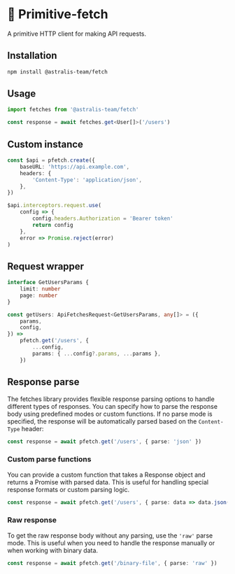 # 🔮 Primitive-fetch

A primitive HTTP client for making API requests.

## Installation

```bash
npm install @astralis-team/fetch
```

## Usage

```typescript
import fetches from '@astralis-team/fetch'

const response = await fetches.get<User[]>('/users')
```

## Custom instance

```typescript
const $api = pfetch.create({
	baseURL: 'https://api.example.com',
	headers: {
		'Content-Type': 'application/json',
	},
})

$api.interceptors.request.use(
	config => {
		config.headers.Authorization = 'Bearer token'
		return config
	},
	error => Promise.reject(error)
)
```

## Request wrapper

```typescript
interface GetUsersParams {
	limit: number
	page: number
}

const getUsers: ApiFetchesRequest<GetUsersParams, any[]> = ({
	params,
	config,
}) =>
	pfetch.get('/users', {
		...config,
		params: { ...config?.params, ...params },
	})
```

## Response parse

The fetches library provides flexible response parsing options to handle different types of responses. You can specify how to parse the response body using predefined modes or custom functions. If no parse mode is specified, the response will be automatically parsed based on the `Content-Type` header:

```typescript
const response = await pfetch.get('/users', { parse: 'json' })
```

### Custom parse functions

You can provide a custom function that takes a Response object and returns a Promise with parsed data. This is useful for handling special response formats or custom parsing logic.

```typescript
const response = await pfetch.get('/users', { parse: data => data.json() })
```

### Raw response

To get the raw response body without any parsing, use the `'raw'` parse mode. This is useful when you need to handle the response manually or when working with binary data.

```typescript
const response = await pfetch.get('/binary-file', { parse: 'raw' })
```

